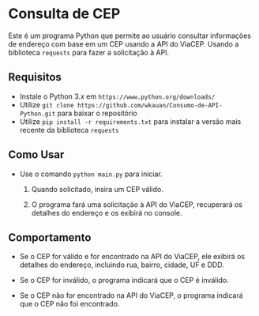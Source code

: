 # Consulta de CEP

Este é um programa Python que permite ao usuário consultar informações de endereço com base em um CEP usando a API do ViaCEP. Usando a biblioteca `requests` para fazer a solicitação à API.

## Requisitos

- Instale o Python 3.x em `https://www.python.org/downloads/`
- Utilize `git clone https://github.com/wkauan/Consumo-de-API-Python.git` para baixar o repositório
- Utilize `pip install -r requirements.txt` para instalar a versão mais recente da biblioteca `requests`

## Como Usar

- Use o comando `python main.py` para iniciar.
    1. Quando solicitado, insira um CEP válido.

    2. O programa fará uma solicitação à API do ViaCEP, recuperará os detalhes do endereço e os exibirá no console.

## Comportamento

- Se o CEP for válido e for encontrado na API do ViaCEP, ele exibirá os detalhes do endereço, incluindo rua, bairro, cidade, UF e DDD.

- Se o CEP for inválido, o programa indicará que o CEP é inválido.

- Se o CEP não for encontrado na API do ViaCEP, o programa indicará que o CEP não foi encontrado.
